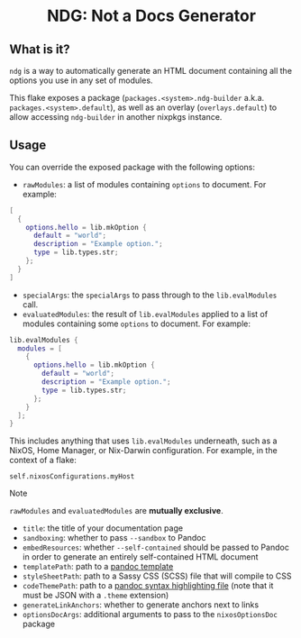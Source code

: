 <h1 align="center">
  <br>
  NDG: Not a Docs Generator
  <br>
</h1>

## What is it?

`ndg` is a way to automatically generate an HTML document containing all the
options you use in any set of modules.

This flake exposes a package (`packages.<system>.ndg-builder` a.k.a.
`packages.<system>.default`), as well as an overlay (`overlays.default`) to
allow accessing `ndg-builder` in another nixpkgs instance.

## Usage

You can override the exposed package with the following options:

- `rawModules`: a list of modules containing `options` to document. For example:

```nix
[
  {
    options.hello = lib.mkOption {
      default = "world";
      description = "Example option.";
      type = lib.types.str;
    };
  }
]
```

- `specialArgs`: the `specialArgs` to pass through to the `lib.evalModules`
  call.
- `evaluatedModules`: the result of `lib.evalModules` applied to a list of
  modules containing some `options` to document. For example:

```nix
lib.evalModules {
  modules = [
    {
      options.hello = lib.mkOption {
        default = "world";
        description = "Example option.";
        type = lib.types.str;
      };
    }
  ];
}
```

This includes anything that uses `lib.evalModules` underneath, such as a NixOS,
Home Manager, or Nix-Darwin configuration. For example, in the context of a
flake:

```
self.nixosConfigurations.myHost
```

<!-- deno-fmt-ignore-start -->

> [!NOTE]
> `rawModules` and `evaluatedModules` are **mutually exclusive**.

<!-- deno-fmt-ignore-end -->

[pandoc template]: https://pandoc.org/MANUAL.html#templates
[pandoc syntax highlighting file]: https://pandoc.org/MANUAL.html#syntax-highlighting

- `title`: the title of your documentation page
- `sandboxing`: whether to pass `--sandbox` to Pandoc
- `embedResources`: whether `--self-contained` should be passed to Pandoc in
  order to generate an entirely self-contained HTML document
- `templatePath`: path to a [pandoc template]
- `styleSheetPath`: path to a Sassy CSS (SCSS) file that will compile to CSS
- `codeThemePath`: path to a [pandoc syntax highlighting file] (note that it
  must be JSON with a `.theme` extension)
- `generateLinkAnchors`: whether to generate anchors next to links
- `optionsDocArgs`: additional arguments to pass to the `nixosOptionsDoc`
  package
